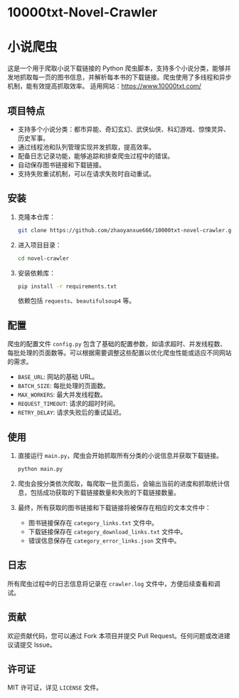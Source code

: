 # 10000txt-Novel-Crawler
# 小说爬虫

这是一个用于爬取小说下载链接的 Python 爬虫脚本，支持多个小说分类，能够并发地抓取每一页的图书信息，并解析每本书的下载链接。爬虫使用了多线程和异步机制，能有效提高抓取效率。
适用网站：https://www.10000txt.com/

## 项目特点
- 支持多个小说分类：都市异能、奇幻玄幻、武侠仙侠、科幻游戏、惊悚灵异、历史军事。
- 通过线程池和队列管理实现并发抓取，提高效率。
- 配备日志记录功能，能够追踪和排查爬虫过程中的错误。
- 自动保存图书链接和下载链接。
- 支持失败重试机制，可以在请求失败时自动重试。

## 安装

1. 克隆本仓库：

    ```bash
    git clone https://github.com/zhaoyanxue666/10000txt-novel-crawler.git
    ```

2. 进入项目目录：

    ```bash
    cd novel-crawler
    ```

3. 安装依赖库：

    ```bash
    pip install -r requirements.txt
    ```

   依赖包括 `requests`、`beautifulsoup4` 等。

## 配置

爬虫的配置文件 `config.py` 包含了基础的配置参数，如请求超时、并发线程数、每批处理的页面数等。可以根据需要调整这些配置以优化爬虫性能或适应不同网站的需求。

- `BASE_URL`: 网站的基础 URL。
- `BATCH_SIZE`: 每批处理的页面数。
- `MAX_WORKERS`: 最大并发线程数。
- `REQUEST_TIMEOUT`: 请求的超时时间。
- `RETRY_DELAY`: 请求失败后的重试延迟。

## 使用

1. 直接运行 `main.py`，爬虫会开始抓取所有分类的小说信息并获取下载链接。

    ```bash
    python main.py
    ```

2. 爬虫会按分类依次爬取，每爬取一批页面后，会输出当前的进度和抓取统计信息，包括成功获取的下载链接数量和失败的下载链接数量。

3. 最终，所有获取的图书链接和下载链接将被保存在相应的文本文件中：
    - 图书链接保存在 `category_links.txt` 文件中。
    - 下载链接保存在 `category_download_links.txt` 文件中。
    - 错误信息保存在 `category_error_links.json` 文件中。

## 日志

所有爬虫过程中的日志信息将记录在 `crawler.log` 文件中，方便后续查看和调试。

## 贡献

欢迎贡献代码，您可以通过 Fork 本项目并提交 Pull Request。任何问题或改进建议请提交 Issue。

## 许可证

MIT 许可证，详见 `LICENSE` 文件。
